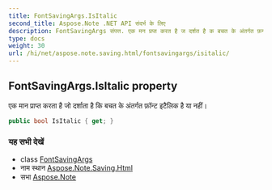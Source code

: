 ```yaml
---
title: FontSavingArgs.IsItalic
second_title: Aspose.Note .NET API संदर्भ के लिए
description: FontSavingArgs संपत्त. एक मन प्रप्त करत है ज दर्शत है क बचत के अंतर्गत फ़न्ट इटैलक है य नहं
type: docs
weight: 30
url: /hi/net/aspose.note.saving.html/fontsavingargs/isitalic/
---
```

## FontSavingArgs.IsItalic property

एक मान प्राप्त करता है जो दर्शाता है कि बचत के अंतर्गत फ़ॉन्ट इटैलिक है या नहीं।

```csharp
public bool IsItalic { get; }
```

### यह सभी देखें

* class [FontSavingArgs](../)
* नाम स्थान [Aspose.Note.Saving.Html](../../fontsavingargs/)
* सभा [Aspose.Note](../../../)


